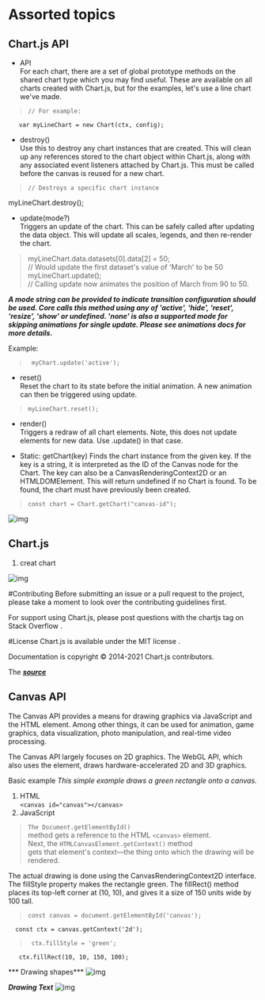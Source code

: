 # Assorted topics
## Chart.js API  

* API  
For each chart, there are a set of global prototype methods on the shared chart type which you may find useful. These are available on all charts created with Chart.js, but for the examples, let's use a line chart we've made.

>     // For example:  
       var myLineChart = new Chart(ctx, config);

* destroy()  
Use this to destroy any chart instances that are created. This will clean up any references stored to the chart object within Chart.js, along with any associated event listeners attached by Chart.js. This must be called before the canvas is reused for a new chart.

>     // Destroys a specific chart instance  
myLineChart.destroy();
 
    
* update(mode?)  
Triggers an update of the chart. This can be safely called after updating the data object. This will update all scales, legends, and then re-render the chart.

> myLineChart.data.datasets[0].data[2] = 50;   
// Would update the first dataset's value of 'March' to be 50
myLineChart.update();  
 // Calling update now animates the position of March from 90 to 50.   



***A mode string can be provided to indicate transition configuration should be used. Core calls this method using any of 'active', 'hide', 'reset', 'resize', 'show' or undefined. 'none' is also a supported mode for skipping animations for single update. Please see animations docs for more details.***

Example:

>      myChart.update('active');
 
      
    

* reset()  
Reset the chart to its state before the initial animation. A new animation can then be triggered using update.

>     myLineChart.reset();
 
    
* render()  
Triggers a redraw of all chart elements. Note, this does not update elements for new data. Use .update() in that case.


    
* Static: getChart(key)
Finds the chart instance from the given key. If the key is a string, it is interpreted as the ID of the Canvas node for the Chart. The key can also be a CanvasRenderingContext2D or an HTMLDOMElement. This will return undefined if no Chart is found. To be found, the chart must have previously been created.

>     const chart = Chart.getChart("canvas-id");


![img](https://miro.medium.com/max/651/1*2he5U4QVMlKFYuUsTIlTGw.png)


## Chart.js
 1. creat chart  

![img](https://www.developerdrive.com/wp-content/uploads/2019/07/chart-js-samples-code.jpg)


#Contributing
Before submitting an issue or a pull request to the project, please take a moment to look over the contributing guidelines first.

For support using Chart.js, please post questions with the chartjs tag on Stack Overflow .

#License
Chart.js is available under the MIT license .

Documentation is copyright © 2014-2021 Chart.js contributors.   


The ***[source]('https://www.chartjs.org/docs/latest/')***


## Canvas API

The Canvas API provides a means for drawing graphics via JavaScript and the HTML <canvas> element. Among other things, it can be used for animation, game graphics, data visualization, photo manipulation, and real-time video processing.

The Canvas API largely focuses on 2D graphics. The WebGL API, which also uses the <canvas> element, draws hardware-accelerated 2D and 3D graphics.

Basic example
*This simple example draws a green rectangle onto a canvas.*

1.   HTML  
`<canvas id="canvas"></canvas>`  
2. JavaScript
> `The Document.getElementById()`  
method gets a reference to the HTML `<canvas>` element.  
 Next, the `HTMLCanvasElement.getContext()` method  
 gets that element's context—the thing onto which the drawing will be rendered.

The actual drawing is done using the CanvasRenderingContext2D interface. The fillStyle property makes the rectangle green. The fillRect() method places its top-left corner at (10, 10), and gives it a size of 150 units wide by 100 tall.

>     const canvas = document.getElementById('canvas');
      const ctx = canvas.getContext('2d');

>      ctx.fillStyle = 'green';
       ctx.fillRect(10, 10, 150, 100); 



*** Drawing shapes*** 
![img](https://www.oreilly.com/library/view/learning-d3js-5/9781787280175/assets/59c5ea0d-1a6c-4c85-a93b-d3983d5be61a.png)

***Drawing Text***
![img](https://i.ytimg.com/vi/4cFZ-CV88zM/maxresdefault.jpg)
